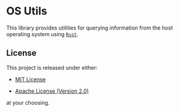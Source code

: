 # OS Utils

This library provides utilities for querying information from the host operating
system using [`Rust`](https://www.rust-lang.org).

## License

This project is released under either:

- [MIT License](https://github.com/oceanpkg/os-utils/blob/master/LICENSE-MIT)

- [Apache License (Version 2.0)](https://github.com/oceanpkg/os-utils/blob/master/LICENSE-APACHE)

at your choosing.
